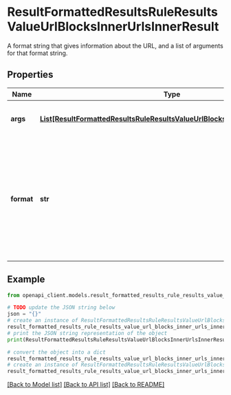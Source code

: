 # ResultFormattedResultsRuleResultsValueUrlBlocksInnerUrlsInnerResult

A format string that gives information about the URL, and a list of arguments for that format string.

## Properties

Name | Type | Description | Notes
------------ | ------------- | ------------- | -------------
**args** | [**List[ResultFormattedResultsRuleResultsValueUrlBlocksInnerHeaderArgsInner]**](ResultFormattedResultsRuleResultsValueUrlBlocksInnerHeaderArgsInner.md) | List of arguments for the format string. | [optional] 
**format** | **str** | A localized format string with $N placeholders, where N is the 1-indexed argument number, e.g. &#39;Minifying the resource at URL $1 can save $2 bytes&#39;. | [optional] 

## Example

```python
from openapi_client.models.result_formatted_results_rule_results_value_url_blocks_inner_urls_inner_result import ResultFormattedResultsRuleResultsValueUrlBlocksInnerUrlsInnerResult

# TODO update the JSON string below
json = "{}"
# create an instance of ResultFormattedResultsRuleResultsValueUrlBlocksInnerUrlsInnerResult from a JSON string
result_formatted_results_rule_results_value_url_blocks_inner_urls_inner_result_instance = ResultFormattedResultsRuleResultsValueUrlBlocksInnerUrlsInnerResult.from_json(json)
# print the JSON string representation of the object
print(ResultFormattedResultsRuleResultsValueUrlBlocksInnerUrlsInnerResult.to_json())

# convert the object into a dict
result_formatted_results_rule_results_value_url_blocks_inner_urls_inner_result_dict = result_formatted_results_rule_results_value_url_blocks_inner_urls_inner_result_instance.to_dict()
# create an instance of ResultFormattedResultsRuleResultsValueUrlBlocksInnerUrlsInnerResult from a dict
result_formatted_results_rule_results_value_url_blocks_inner_urls_inner_result_from_dict = ResultFormattedResultsRuleResultsValueUrlBlocksInnerUrlsInnerResult.from_dict(result_formatted_results_rule_results_value_url_blocks_inner_urls_inner_result_dict)
```
[[Back to Model list]](../README.md#documentation-for-models) [[Back to API list]](../README.md#documentation-for-api-endpoints) [[Back to README]](../README.md)


